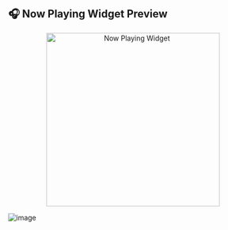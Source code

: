 ## 🎧 Now Playing Widget Preview

<p align="center">
  <img src="https://github.com/user-attachments/assets/03b69556-bc43-4678-8cca-749ab8fba15f" width="350" alt="Now Playing Widget">
</p>

![image](https://github.com/user-attachments/assets/03b69556-bc43-4678-8cca-749ab8fba15f)
